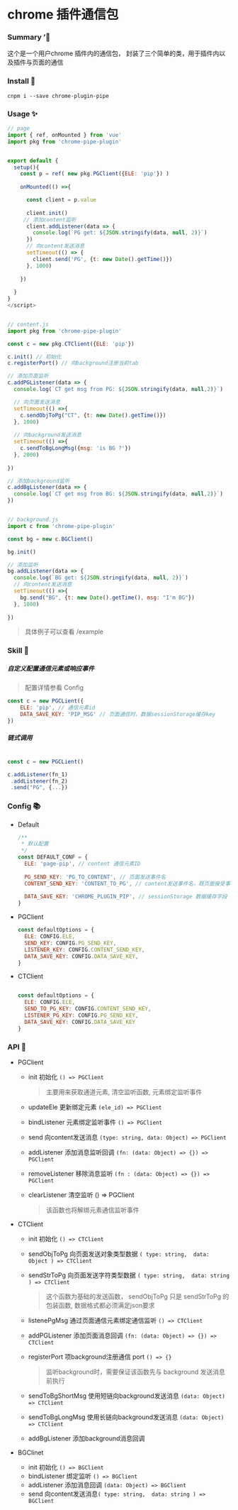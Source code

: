 # chrome 插件通信包



###  Summary ’🎉

这个是一个用户chrome 插件内的通信包， 封装了三个简单的类，用于插件内以及插件与页面的通信



### Install 🔌

```shell
cnpm i --save chrome-plugin-pipe
```



### Usage ✨

```js
// page
import { ref, onMounted } from 'vue'
import pkg from 'chrome-pipe-plugin'


export default {
  setup(){
    const p = ref( new pkg.PGClient({ELE: 'pip'}) )
    
    onMounted(() =>{

      const client = p.value
      
      client.init()
	 // 添加content监听
      client.addListener(data => {
        console.log(`PG get: ${JSON.stringify(data, null, 2)}`)
      })
	  // 向content发送消息
      setTimeout(() => {
        client.send('PG', {t: new Date().getTime()})
      }, 1000)
      
    })
    
  }
}
</script>


// content.js
import pkg from 'chrome-pipe-plugin'

const c = new pkg.CTClient({ELE: 'pip'})

c.init() // 初始化
c.registerPort() // 向background注册当前tab

// 添加页面监听
c.addPGListener(data => {
  console.log(`CT get msg from PG: ${JSON.stringify(data, null,2)}`)

  // 向页面发送消息
  setTimeout(() =>{
    c.sendObjToPg("CT", {t: new Date().getTime()})
  }, 1000)
  
  // 向background发送消息
  setTimeout(() =>{
    c.sendToBgLongMsg({msg: 'is BG ?'})
  }, 2000)
  
})

// 添加background监听
c.addBgListener(data => {
  console.log(`CT get msg from BG: ${JSON.stringify(data, null,2)}`)
})


// background.js
import c from 'chrome-pipe-plugin'

const bg = new c.BGClient()

bg.init()

// 添加监听
bg.addListener(data => {
  console.log(`BG get: ${JSON.stringify(data, null, 2)}`)
  // 向content发送消息
  setTimeout(() =>{
    bg.send("BG", {t: new Date().getTime(), msg: "I'm BG"})
  }, 1000)
  
})


```

> 具体例子可以查看 /example



### Skill 📎

##### 自定义配置通信元素或响应事件

> 配置详情参看 Config

```js
const c = new PGCLient({
    ELE: 'pip', // 通信元素id
    DATA_SAVE_KEY: 'PIP_MSG' // 页面通信时，数据sessionStorage缓存key
})
```

##### 链式调用

```js

const c = new PGCLient()

c.addListener(fn_1)
 .addListener(fn_2)
 .send("PG", {...})

```



### Config 📚

- Default 

  ```js
  /**
   * 默认配置
   */
  const DEFAULT_CONF = {
    ELE: 'page-pip', // content 通信元素ID
      
    PG_SEND_KEY: 'PG_TO_CONTENT', // 页面发送事件名
    CONTENT_SEND_KEY: 'CONTENT_TO_PG', // content发送事件名，既页面接受事件
    
    DATA_SAVE_KEY: 'CHROME_PLUGIN_PIP', // sessionStorage 数据缓存字段
  }
  ```

- PGClient

  ```js
  const defaultOptions = {
  	ELE: CONFIG.ELE,
  	SEND_KEY: CONFIG.PG_SEND_KEY,
  	LISTENER_KEY: CONFIG.CONTENT_SEND_KEY,
  	DATA_SAVE_KEY: CONFIG.DATA_SAVE_KEY,
  }
  ```

- CTClient

  ```js
  
  const defaultOptions = {
    ELE: CONFIG.ELE,
    SEND_TO_PG_KEY: CONFIG.CONTENT_SEND_KEY,
    LISTENER_PG_KEY: CONFIG.PG_SEND_KEY,
    DATA_SAVE_KEY: CONFIG.DATA_SAVE_KEY
  }
  ```





### API 📝

- PGClient 

  - init  初始化  `() => PGClient`

    > 主要用来获取通道元素,  清空监听函数, 元素绑定监听事件

  - updateEle  更新绑定元素 `(ele_id) => PGClient`

  - bindListener  元素绑定监听事件 `() => PGClient`

  - send  向content发送消息 `(type: string, data: Object) => PGClient`

  - addListener   添加消息监听回调 `(fn: (data: Object) => {}) => PGClient`

  - removeListener  移除消息监听 `(fn : (data: Object) => {}) => PGClient`

  - clearListener  清空监听 () => PGClient

    > 该函数也将解绑元素通信监听事件

  

- CTClient

  - init  初始化  `() => CTClient`

  - sendObjToPg  向页面发送对象类型数据  `( type: string,  data: Object ) => CTClient`

  - sendStrToPg  向页面发送字符类型数据  `( type: string,  data: string ) => CTClient`

    > 这个函数为基础的发送函数， sendObjToPg 只是 sendStrToPg 的包装函数, 数据格式都必须满足json要求

  - listenePgMsg  通过页面通信元素绑定通信监听  `() => CTClient`

  - addPGListener  添加页面消息回调  `(fn: (data: Object) => {}) => CTClient`

  - registerPort  项background注册通信 port  `() => {}`

    > 监听background时，需要保证该函数先与 background 发送消息前执行

  - sendToBgShortMsg   使用短链向background发送消息 `(data: Object) => CTClient`

  - sendToBgLongMsg  使用长链向background发送消息 `(data: Object) => CTClient`

  - addBgListener 添加background消息回调

  

- BGClinet

  - init  初始化 `() => BGClient`
  - bindListener 绑定监听 `() => BGClient`
  - addListener  添加消息回调  `(data: Object) => BGClient`
  - send 向content发送消息`( type: string,  data: string ) => BGClient`

